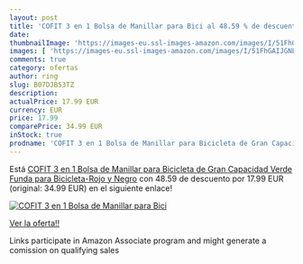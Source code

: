 ```yaml
---
layout: post
title: 'COFIT 3 en 1 Bolsa de Manillar para Bici al 48.59 % de descuento'
date: 
thumbnailImage: 'https://images-eu.ssl-images-amazon.com/images/I/51FhGAIJGNL._SL200_.jpg'
images: [ 'https://images-eu.ssl-images-amazon.com/images/I/51FhGAIJGNL._SL200_.jpg' ]
comments: true
category: ofertas
author: ring
slug: B07DJB53TZ
description:
actualPrice: 17.99 EUR
currency: EUR
price: 17.99
comparePrice: 34.99 EUR
inStock: true
prodname: 'COFIT 3 en 1 Bolsa de Manillar para Bicicleta de Gran Capacidad Verde  Funda para Bicicleta-Rojo y Negro'
---
```


Está [COFIT 3 en 1 Bolsa de Manillar para Bicicleta de Gran Capacidad Verde  Funda para Bicicleta-Rojo y Negro](https://www.amazon.es/dp/B07DJB53TZ/?tag=tolees-21) con 48.59 de descuento por 17.99 EUR (original: 34.99 EUR) en el siguiente enlace!

[![COFIT 3 en 1 Bolsa de Manillar para Bici](https://images-eu.ssl-images-amazon.com/images/I/51FhGAIJGNL._SL200_.jpg)](https://www.amazon.es/dp/B07DJB53TZ/?tag=tolees-21)

[Ver la oferta!!](https://www.amazon.es/dp/B07DJB53TZ/?tag=tolees-21)

Links participate in Amazon Associate program and might generate a comission on qualifying sales


